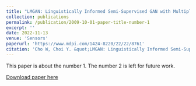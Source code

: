 ```yaml
---
title: "LMGAN: Linguistically Informed Semi-Supervised GAN with Multiple Generators"
collection: publications
permalink: /publication/2009-10-01-paper-title-number-1
excerpt: ''
date: 2022-11-13
venue: 'Sensors'
paperurl: 'https://www.mdpi.com/1424-8220/22/22/8761'
citation: 'Cho W, Choi Y. &quot;LMGAN: Linguistically Informed Semi-Supervised GAN with Multiple Generators&quot; <i>Sensors</i>. 2022.'
---
```

This paper is about the number 1. The number 2 is left for future work.

[Download paper here](https://www.mdpi.com/1424-8220/22/22/8761)

